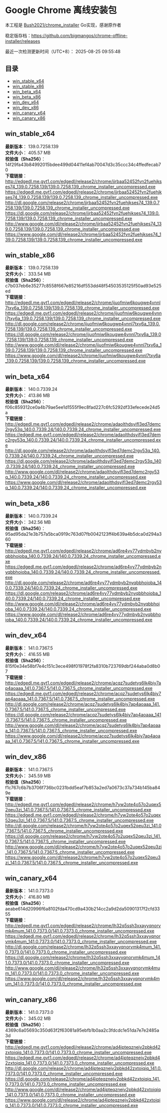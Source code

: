 # Google Chrome 离线安装包
本工程是 [Bush2021/chrome_installer](https://github.com/Bush2021/chrome_installer) Go实现，感谢原作者

稳定版存档：<https://github.com/bigmangos/chrome-offline-installer/releases>

最近一次检测更新时间（UTC+8）：
2025-08-25 09:55:48

## 目录
* [win_stable_x64](https://github.com/bigmangos/chrome-offline-installer?tab=readme-ov-file#win_stable_x64)
* [win_stable_x86](https://github.com/bigmangos/chrome-offline-installer?tab=readme-ov-file#win_stable_x86)
* [win_beta_x64](https://github.com/bigmangos/chrome-offline-installer?tab=readme-ov-file#win_beta_x64)
* [win_beta_x86](https://github.com/bigmangos/chrome-offline-installer?tab=readme-ov-file#win_beta_x86)
* [win_dev_x64](https://github.com/bigmangos/chrome-offline-installer?tab=readme-ov-file#win_dev_x64)
* [win_dev_x86](https://github.com/bigmangos/chrome-offline-installer?tab=readme-ov-file#win_dev_x86)
* [win_canary_x64](https://github.com/bigmangos/chrome-offline-installer?tab=readme-ov-file#win_canary_x64)
* [win_canary_x86](https://github.com/bigmangos/chrome-offline-installer?tab=readme-ov-file#win_canary_x86)

## win_stable_x64
**最新版本**： 139.0.7258.139  
**文件大小**： 405.57 MB  
**校验值（Sha256）**： 14f29fa43b84992015bdee499d04411ef4ab70047d3c35ccc34c4ffedfecab70  
**下载链接**：
http://edgedl.me.gvt1.com/edgedl/release2/chrome/jjrbaa52452fvn2fuehjkses74_139.0.7258.139/139.0.7258.139_chrome_installer_uncompressed.exe
https://edgedl.me.gvt1.com/edgedl/release2/chrome/jjrbaa52452fvn2fuehjkses74_139.0.7258.139/139.0.7258.139_chrome_installer_uncompressed.exe
http://dl.google.com/release2/chrome/jjrbaa52452fvn2fuehjkses74_139.0.7258.139/139.0.7258.139_chrome_installer_uncompressed.exe
https://dl.google.com/release2/chrome/jjrbaa52452fvn2fuehjkses74_139.0.7258.139/139.0.7258.139_chrome_installer_uncompressed.exe
http://www.google.com/dl/release2/chrome/jjrbaa52452fvn2fuehjkses74_139.0.7258.139/139.0.7258.139_chrome_installer_uncompressed.exe
https://www.google.com/dl/release2/chrome/jjrbaa52452fvn2fuehjkses74_139.0.7258.139/139.0.7258.139_chrome_installer_uncompressed.exe
## win_stable_x86
**最新版本**： 139.0.7258.139  
**文件大小**： 333.54 MB  
**校验值（Sha256）**： c7b037eb6e35277c8558f667e85216df553dd48f54503535125f50ad93e525ed  
**下载链接**：
http://edgedl.me.gvt1.com/edgedl/release2/chrome/ijuofmiw6kougwe4vnnl7txy6a_139.0.7258.139/139.0.7258.139_chrome_installer_uncompressed.exe
https://edgedl.me.gvt1.com/edgedl/release2/chrome/ijuofmiw6kougwe4vnnl7txy6a_139.0.7258.139/139.0.7258.139_chrome_installer_uncompressed.exe
http://dl.google.com/release2/chrome/ijuofmiw6kougwe4vnnl7txy6a_139.0.7258.139/139.0.7258.139_chrome_installer_uncompressed.exe
https://dl.google.com/release2/chrome/ijuofmiw6kougwe4vnnl7txy6a_139.0.7258.139/139.0.7258.139_chrome_installer_uncompressed.exe
http://www.google.com/dl/release2/chrome/ijuofmiw6kougwe4vnnl7txy6a_139.0.7258.139/139.0.7258.139_chrome_installer_uncompressed.exe
https://www.google.com/dl/release2/chrome/ijuofmiw6kougwe4vnnl7txy6a_139.0.7258.139/139.0.7258.139_chrome_installer_uncompressed.exe
## win_beta_x64
**最新版本**： 140.0.7339.24  
**文件大小**： 413.86 MB  
**校验值（Sha256）**： f06c859312ce0a4b79ae5ee1d1555f9ec8fad227c6fc5292df33efecede24d5a  
**下载链接**：
http://edgedl.me.gvt1.com/edgedl/release2/chrome/adaolthdsyifl3ed7demc2rgy53q_140.0.7339.24/140.0.7339.24_chrome_installer_uncompressed.exe
https://edgedl.me.gvt1.com/edgedl/release2/chrome/adaolthdsyifl3ed7demc2rgy53q_140.0.7339.24/140.0.7339.24_chrome_installer_uncompressed.exe
http://dl.google.com/release2/chrome/adaolthdsyifl3ed7demc2rgy53q_140.0.7339.24/140.0.7339.24_chrome_installer_uncompressed.exe
https://dl.google.com/release2/chrome/adaolthdsyifl3ed7demc2rgy53q_140.0.7339.24/140.0.7339.24_chrome_installer_uncompressed.exe
http://www.google.com/dl/release2/chrome/adaolthdsyifl3ed7demc2rgy53q_140.0.7339.24/140.0.7339.24_chrome_installer_uncompressed.exe
https://www.google.com/dl/release2/chrome/adaolthdsyifl3ed7demc2rgy53q_140.0.7339.24/140.0.7339.24_chrome_installer_uncompressed.exe
## win_beta_x86
**最新版本**： 140.0.7339.24  
**文件大小**： 342.56 MB  
**校验值（Sha256）**： 95ad95da21e3b757a5bca0919c763d07fb0042123ff4b639a4b5dca0d294a360  
**下载链接**：
http://edgedl.me.gvt1.com/edgedl/release2/chrome/ad6re4vy77ydmbyb2nyqbbhoioba_140.0.7339.24/140.0.7339.24_chrome_installer_uncompressed.exe
https://edgedl.me.gvt1.com/edgedl/release2/chrome/ad6re4vy77ydmbyb2nyqbbhoioba_140.0.7339.24/140.0.7339.24_chrome_installer_uncompressed.exe
http://dl.google.com/release2/chrome/ad6re4vy77ydmbyb2nyqbbhoioba_140.0.7339.24/140.0.7339.24_chrome_installer_uncompressed.exe
https://dl.google.com/release2/chrome/ad6re4vy77ydmbyb2nyqbbhoioba_140.0.7339.24/140.0.7339.24_chrome_installer_uncompressed.exe
http://www.google.com/dl/release2/chrome/ad6re4vy77ydmbyb2nyqbbhoioba_140.0.7339.24/140.0.7339.24_chrome_installer_uncompressed.exe
https://www.google.com/dl/release2/chrome/ad6re4vy77ydmbyb2nyqbbhoioba_140.0.7339.24/140.0.7339.24_chrome_installer_uncompressed.exe
## win_dev_x64
**最新版本**： 141.0.7367.5  
**文件大小**： 416.55 MB  
**校验值（Sha256）**： 815f0e34e58bf7e4c151c3ece498f01978f2fa8310b723769dbf244aba0d8b07  
**下载链接**：
http://edgedl.me.gvt1.com/edgedl/release2/chrome/acqz7sudetys6lk4biy7ap4aoaaa_141.0.7367.5/141.0.7367.5_chrome_installer_uncompressed.exe
https://edgedl.me.gvt1.com/edgedl/release2/chrome/acqz7sudetys6lk4biy7ap4aoaaa_141.0.7367.5/141.0.7367.5_chrome_installer_uncompressed.exe
http://dl.google.com/release2/chrome/acqz7sudetys6lk4biy7ap4aoaaa_141.0.7367.5/141.0.7367.5_chrome_installer_uncompressed.exe
https://dl.google.com/release2/chrome/acqz7sudetys6lk4biy7ap4aoaaa_141.0.7367.5/141.0.7367.5_chrome_installer_uncompressed.exe
http://www.google.com/dl/release2/chrome/acqz7sudetys6lk4biy7ap4aoaaa_141.0.7367.5/141.0.7367.5_chrome_installer_uncompressed.exe
https://www.google.com/dl/release2/chrome/acqz7sudetys6lk4biy7ap4aoaaa_141.0.7367.5/141.0.7367.5_chrome_installer_uncompressed.exe
## win_dev_x86
**最新版本**： 141.0.7367.5  
**文件大小**： 345.59 MB  
**校验值（Sha256）**： f1c767c6b7b3706f736bc0231bdd5eaf7b853a2ed7a0673c37a734b145ba849e  
**下载链接**：
http://edgedl.me.gvt1.com/edgedl/release2/chrome/h7yw2ote4o57o2uqex52qeu3zi_141.0.7367.5/141.0.7367.5_chrome_installer_uncompressed.exe
https://edgedl.me.gvt1.com/edgedl/release2/chrome/h7yw2ote4o57o2uqex52qeu3zi_141.0.7367.5/141.0.7367.5_chrome_installer_uncompressed.exe
http://dl.google.com/release2/chrome/h7yw2ote4o57o2uqex52qeu3zi_141.0.7367.5/141.0.7367.5_chrome_installer_uncompressed.exe
https://dl.google.com/release2/chrome/h7yw2ote4o57o2uqex52qeu3zi_141.0.7367.5/141.0.7367.5_chrome_installer_uncompressed.exe
http://www.google.com/dl/release2/chrome/h7yw2ote4o57o2uqex52qeu3zi_141.0.7367.5/141.0.7367.5_chrome_installer_uncompressed.exe
https://www.google.com/dl/release2/chrome/h7yw2ote4o57o2uqex52qeu3zi_141.0.7367.5/141.0.7367.5_chrome_installer_uncompressed.exe
## win_canary_x64
**最新版本**： 141.0.7373.0  
**文件大小**： 416.80 MB  
**校验值（Sha256）**： aeabe614d20996f6a8102fda470cd9a430b214cc2a9d2da50901317f2cfd3355  
**下载链接**：
http://edgedl.me.gvt1.com/edgedl/release2/chrome/lh32q5ssh3xxayyqnorvmk4mum_141.0.7373.0/141.0.7373.0_chrome_installer_uncompressed.exe
https://edgedl.me.gvt1.com/edgedl/release2/chrome/lh32q5ssh3xxayyqnorvmk4mum_141.0.7373.0/141.0.7373.0_chrome_installer_uncompressed.exe
http://dl.google.com/release2/chrome/lh32q5ssh3xxayyqnorvmk4mum_141.0.7373.0/141.0.7373.0_chrome_installer_uncompressed.exe
https://dl.google.com/release2/chrome/lh32q5ssh3xxayyqnorvmk4mum_141.0.7373.0/141.0.7373.0_chrome_installer_uncompressed.exe
http://www.google.com/dl/release2/chrome/lh32q5ssh3xxayyqnorvmk4mum_141.0.7373.0/141.0.7373.0_chrome_installer_uncompressed.exe
https://www.google.com/dl/release2/chrome/lh32q5ssh3xxayyqnorvmk4mum_141.0.7373.0/141.0.7373.0_chrome_installer_uncompressed.exe
## win_canary_x86
**最新版本**： 141.0.7373.0  
**文件大小**： 345.02 MB  
**校验值（Sha256）**： 4369c6a05693c350d63f2f63081a95ebfb1b0aa2c3fdcdc1e51da7e7e2485a3d  
**下载链接**：
http://edgedl.me.gvt1.com/edgedl/release2/chrome/ad4ipteqznejv2pbkd42zxtoiqiq_141.0.7373.0/141.0.7373.0_chrome_installer_uncompressed.exe
https://edgedl.me.gvt1.com/edgedl/release2/chrome/ad4ipteqznejv2pbkd42zxtoiqiq_141.0.7373.0/141.0.7373.0_chrome_installer_uncompressed.exe
http://dl.google.com/release2/chrome/ad4ipteqznejv2pbkd42zxtoiqiq_141.0.7373.0/141.0.7373.0_chrome_installer_uncompressed.exe
https://dl.google.com/release2/chrome/ad4ipteqznejv2pbkd42zxtoiqiq_141.0.7373.0/141.0.7373.0_chrome_installer_uncompressed.exe
http://www.google.com/dl/release2/chrome/ad4ipteqznejv2pbkd42zxtoiqiq_141.0.7373.0/141.0.7373.0_chrome_installer_uncompressed.exe
https://www.google.com/dl/release2/chrome/ad4ipteqznejv2pbkd42zxtoiqiq_141.0.7373.0/141.0.7373.0_chrome_installer_uncompressed.exe
